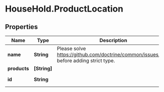 # HouseHold.ProductLocation

## Properties

Name | Type | Description | Notes
------------ | ------------- | ------------- | -------------
**name** | **String** | Please solve https://github.com/doctrine/common/issues/881 before adding strict type. | [optional] 
**products** | **[String]** |  | [optional] 
**id** | **String** |  | [optional] [readonly] 


